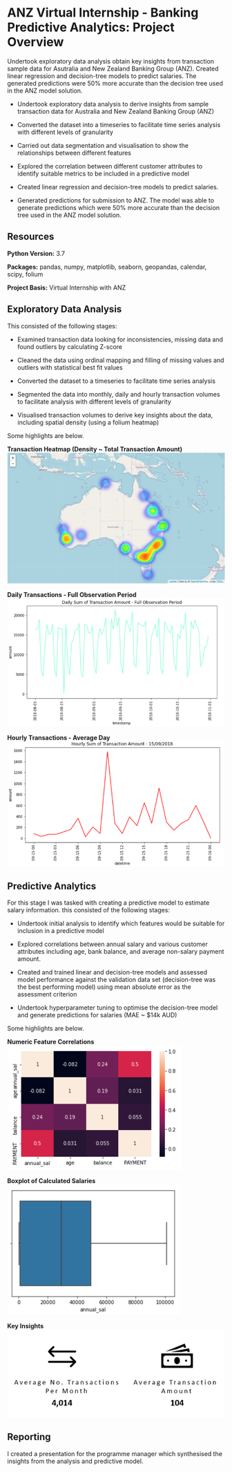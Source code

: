 # ANZ Virtual Internship - Banking Predictive Analytics: Project Overview

Undertook exploratory data analysis obtain key insights from transaction sample data for Asutralia and New Zealand Banking Group (ANZ). Created linear regression and decision-tree models to predict salaries. The generated predictions were 50% more accurate than the decision tree used in the ANZ model solution. 

- Undertook exploratory data analysis to derive insights from sample transaction data for Australia and New Zealand Banking Group (ANZ)

- Converted the dataset into a timeseries to facilitate time series analysis with different levels of granularity

- Carried out data segmentation and visualisation to show the relationships between different features 

- Explored the correlation between different customer attributes to identify suitable metrics to be included in a predictive model

- Created linear regression and decision-tree models to predict salaries.

- Generated predictions for submission to ANZ. The model was able to generate predictions which were 50% more accurate than the decision tree used in the ANZ model solution.

## Resources

**Python Version:** 3.7

**Packages:** pandas, numpy, matplotlib, seaborn, geopandas, calendar, scipy, folium

**Project Basis:** Virtual Internship with ANZ

## Exploratory Data Analysis

 This consisted of the following stages:

- Examined transaction data looking for inconsistencies, missing data and found outliers by calculating Z-score

- Cleaned the data using ordinal mapping and filling of missing values and outliers with statistical best fit values

- Converted the dataset to a timeseries to facilitate time series analysis

- Segmented the data into monthly, daily and hourly transaction volumes to facilitate analysis with different levels of granularity

- Visualised transaction volumes to derive key insights about the data, including spatial density (using a folium heatmap)  

Some highlights are below.

**Transaction Heatmap (Density ~ Total Transaction Amount)**
![image](/images/transactionheatmap.png)

**Daily Transactions - Full Observation Period**
![image](/images/dailytra.PNG)

**Hourly Transactions - Average Day**
![image](/images/hourlytra.PNG)


## Predictive Analytics

For this stage I was tasked with creating a predictive model to estimate salary information. this consisted of the following stages:

- Undertook initial analysis to identify which features would be suitable for inclusion in a predictive model 

- Explored correlations between annual salary and various customer attributes including age, bank balance, and average non-salary payment amount. 

- Created and trained linear and decision-tree models and assessed model performance against the validation data set (decision-tree was the best performing model) using mean absolute error as the assessment criterion

- Undertook hyperparameter tuning to optimise the decision-tree model and generate predictions for salaries (MAE ~ $14k AUD)

Some highlights are below.

**Numeric Feature Correlations**
![image](/images/salheatmap.PNG)

**Boxplot of Calculated Salaries**
![image](/images/salboxplot.PNG)

**Key Insights**
![image](/images/datatiles.PNG)

## Reporting

I created a presentation for the programme manager which synthesised the insights from the analysis and predictive model. 
 




